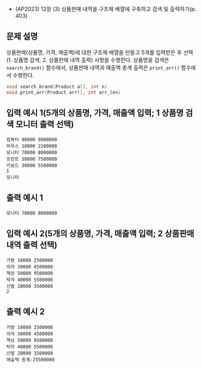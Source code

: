 - (AP2023) 12장 (3) 상품판매 내역을 구조체 배열에 구축하고 검색 및 출력하기(p. 403)
## 문제 설명
상품판매(상품명, 가격, 매출액)에 대한 구조체 배열을 만들고 5개를 입력받은 후 
선택(1. 상품명 검색, 2. 상품판매 내역 출력) 사항을 수행한다. 
상품명을 검색은 `search_brand()` 함수에서, 상품판매 내역과 매출액 총계 출력은 
`print_arr()` 함수에서 수행한다.

```c
void search_brand(Product a[], int n)
void print_arr(Product arr[], int arr_len)
```

## 입력 예시 1(5개의 상품명, 가격, 매출액 입력; 1 상품명 검색 모니터 출력 선택)
```
컴퓨터 90000 9900000
마우스 10000 2200000
모니터 70000 8000000
프린트 50000 7500000
키보드 30000 5500000
1
모니터
```

## 출력 예시 1
`모니터 70000 8000000`

## 입력 예시 2(5개의 상품명, 가격, 매출액 입력; 2 상품판매 내역 출력 선택)
```
가방 10000 2500000
의자 30000 4500000
책상 50000 9500000
탁자 40000 5500000
신발 20000 3500000
2
```

## 출력 예시 2
```
가방 10000 2500000
의자 30000 4500000
책상 50000 9500000
탁자 40000 5500000
신발 20000 3500000
매출액 총계:25500000
```
